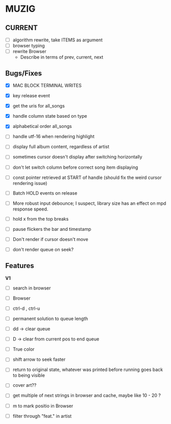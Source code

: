 # MUZIG

## CURRENT
- [ ] algorithm rewrite, take ITEMS as argument
- [ ] browser typing
- [ ] rewrite Browser
    - Describe in terms of prev, current, next

## Bugs/Fixes
- [x] MAC BLOCK TERMINAL WRITES
- [x] key release event
- [x] get the uris for all_songs
- [x] handle column state based on type
- [x] alphabetical order all_songs
- [ ] handle utf-16 when rendering highlight
- [ ] display full album content, regardless of artist
- [ ] sometimes cursor doesn't display after switching horizontally
- [ ] don't let switch column before correct song item displaying
- [ ] const pointer retrieved at START of handle (should fix the weird cursor rendering issue)
- [ ] Batch HOLD events on release
- [ ] More robust input debounce; I suspect, library size has an effect on mpd response speed.
- [ ] hold x from the top breaks

- [ ] pause flickers the bar and timestamp
- [ ] Don't render if cursor doesn't move
- [ ] don't render queue on seek?

## Features 
**V1**
- [ ] search in browser
- [ ] Browser
- [ ] ctrl-d , ctrl-u
- [ ] permanent solution to queue length
- [ ] dd -> clear queue
- [ ] D -> clear from current pos to end queue
- [ ] True color
- [ ] shift arrow to seek faster
- [ ] return to original state, whatever was printed before running goes back to being visible

- [ ] cover art??
- [ ] get multiple of next strings in browser and cache, maybe like 10 - 20 ? 
- [ ] m to mark positio in Browser
- [ ] filter through "feat." in artist
